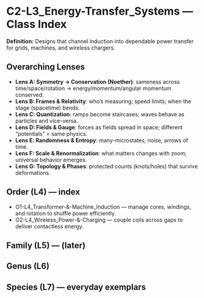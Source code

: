 # C2-L3_Energy-Transfer_Systems — Class Index
**Definition:** Designs that channel induction into dependable power transfer for grids, machines, and wireless chargers.
## Overarching Lenses

- **Lens A: Symmetry -> Conservation (Noether)**: sameness across time/space/rotation → energy/momentum/angular momentum conserved.
- **Lens B: Frames & Relativity**: who’s measuring; speed limits; when the stage (spacetime) bends.
- **Lens C: Quantization**: ramps become staircases; waves behave as particles and vice-versa.
- **Lens D: Fields & Gauge**: forces as fields spread in space; different “potentials” = same physics.
- **Lens E: Randomness & Entropy**: many-microstates, noise, arrows of time.
- **Lens F: Scale & Renormalization**: what matters changes with zoom; universal behavior emerges.
- **Lens G: Topology & Phases**: protected counts (knots/holes) that survive deformations.

## Order (L4) — index
- O1-L4_Transformer-&-Machine_Induction — manage cores, windings, and rotation to shuffle power efficiently.
- O2-L4_Wireless_Power-&-Charging — couple coils across gaps to deliver contactless energy.
## Family (L5) — (later)
## Genus (L6)
## Species (L7) — everyday exemplars
